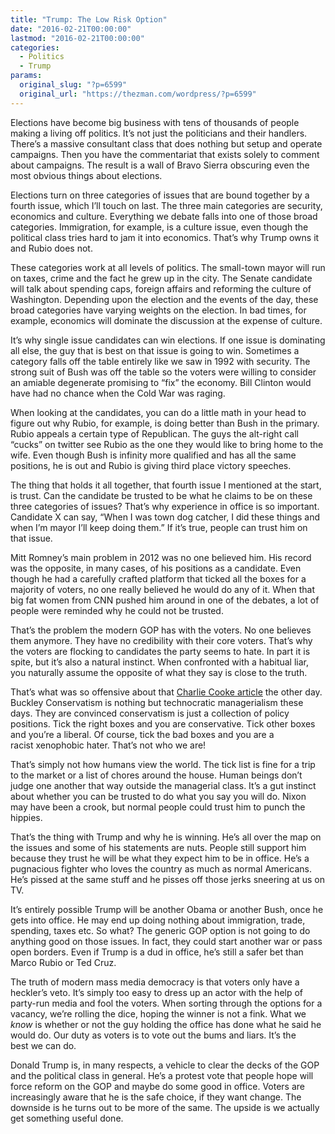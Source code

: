 ```yaml
---
title: "Trump: The Low Risk Option"
date: "2016-02-21T00:00:00"
lastmod: "2016-02-21T00:00:00"
categories:
  - Politics
  - Trump
params:
  original_slug: "?p=6599"
  original_url: "https://thezman.com/wordpress/?p=6599"
---
```


Elections have become big business with tens of thousands of people
making a living off politics. It’s not just the politicians and their
handlers. There’s a massive consultant class that does nothing but setup
and operate campaigns. Then you have the commentariat that exists solely
to comment about campaigns. The result is a wall of Bravo Sierra
obscuring even the most obvious things about elections.

Elections turn on three categories of issues that are bound together by
a fourth issue, which I’ll touch on last. The three main categories are
security, economics and culture. Everything we debate falls into one of
those broad categories. Immigration, for example, is a culture issue,
even though the political class tries hard to jam it into economics.
That’s why Trump owns it and Rubio does not.

These categories work at all levels of politics. The small-town mayor
will run on taxes, crime and the fact he grew up in the city. The Senate
candidate will talk about spending caps, foreign affairs and reforming
the culture of Washington. Depending upon the election and the events of
the day, these broad categories have varying weights on the election. In
bad times, for example, economics will dominate the discussion at the
expense of culture.

It’s why single issue candidates can win elections. If one issue is
dominating all else, the guy that is best on that issue is going to win.
Sometimes a category falls off the table entirely like we saw in 1992
with security. The strong suit of Bush was off the table so the voters
were willing to consider an amiable degenerate promising to “fix” the
economy. Bill Clinton would have had no chance when the Cold War was
raging.

When looking at the candidates, you can do a little math in your head to
figure out why Rubio, for example, is doing better than Bush in the
primary. Rubio appeals a certain type of Republican. The guys the
alt-right call “cucks” on twitter see Rubio as the one they would like
to bring home to the wife. Even though Bush is infinity more qualified
and has all the same positions, he is out and Rubio is giving third
place victory speeches.

The thing that holds it all together, that fourth issue I mentioned at
the start, is trust. Can the candidate be trusted to be what he claims
to be on these three categories of issues? That’s why experience in
office is so important. Candidate X can say, “When I was town dog
catcher, I did these things and when I’m mayor I’ll keep doing them.” If
it’s true, people can trust him on that issue.

Mitt Romney’s main problem in 2012 was no one believed him. His record
was the opposite, in many cases, of his positions as a candidate. Even
though he had a carefully crafted platform that ticked all the boxes for
a majority of voters, no one really believed he would do any of it. When
that big fat women from CNN pushed him around in one of the debates, a
lot of people were reminded why he could not be trusted.

That’s the problem the modern GOP has with the voters. No one believes
them anymore. They have no credibility with their core voters. That’s
why the voters are flocking to candidates the party seems to hate. In
part it is spite, but it’s also a natural instinct. When confronted with
a habitual liar, you naturally assume the opposite of what they say is
close to the truth.

That’s what was so offensive about that [Charlie Cooke
article](http://thezman.com/wordpress/?p=6569) the other day. Buckley
Conservatism is nothing but technocratic managerialism these days. They
are convinced conservatism is just a collection of policy positions.
Tick the right boxes and you are conservative. Tick other boxes and
you’re a liberal. Of course, tick the bad boxes and you are a
racist xenophobic hater. That’s not who we are!

That’s simply not how humans view the world. The tick list is fine for a
trip to the market or a list of chores around the house. Human beings
don’t judge one another that way outside the managerial class. It’s a
gut instinct about whether you can be trusted to do what you say you
will do. Nixon may have been a crook, but normal people could trust him
to punch the hippies.

That’s the thing with Trump and why he is winning. He’s all over the map
on the issues and some of his statements are nuts. People still support
him because they trust he will be what they expect him to be in office.
He’s a pugnacious fighter who loves the country as much as normal
Americans. He’s pissed at the same stuff and he pisses off those jerks
sneering at us on TV.

It’s entirely possible Trump will be another Obama or another Bush, once
he gets into office. He may end up doing nothing about immigration,
trade, spending, taxes etc. So what? The generic GOP option is not going
to do anything good on those issues. In fact, they could start another
war or pass open borders. Even if Trump is a dud in office, he’s still a
safer bet than Marco Rubio or Ted Cruz.

The truth of modern mass media democracy is that voters only have a
heckler’s veto. It’s simply too easy to dress up an actor with the help
of party-run media and fool the voters. When sorting through the options
for a vacancy, we’re rolling the dice, hoping the winner is not a fink.
What we *know* is whether or not the guy holding the office has done
what he said he would do. Our duty as voters is to vote out the bums and
liars. It’s the best we can do.

Donald Trump is, in many respects, a vehicle to clear the decks of the
GOP and the political class in general. He’s a protest vote that
people hope will force reform on the GOP and maybe do some good in
office. Voters are increasingly aware that he is the safe choice, if
they want change. The downside is he turns out to be more of the same.
The upside is we actually get something useful done.
